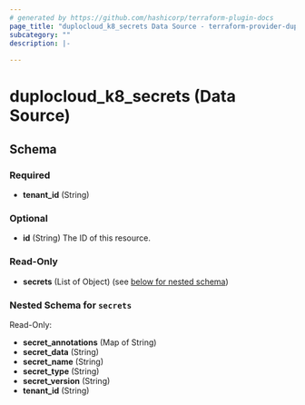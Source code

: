 ```yaml
---
# generated by https://github.com/hashicorp/terraform-plugin-docs
page_title: "duplocloud_k8_secrets Data Source - terraform-provider-duplocloud"
subcategory: ""
description: |-
  
---
```


# duplocloud_k8_secrets (Data Source)





<!-- schema generated by tfplugindocs -->
## Schema

### Required

- **tenant_id** (String)

### Optional

- **id** (String) The ID of this resource.

### Read-Only

- **secrets** (List of Object) (see [below for nested schema](#nestedatt--secrets))

<a id="nestedatt--secrets"></a>
### Nested Schema for `secrets`

Read-Only:

- **secret_annotations** (Map of String)
- **secret_data** (String)
- **secret_name** (String)
- **secret_type** (String)
- **secret_version** (String)
- **tenant_id** (String)


